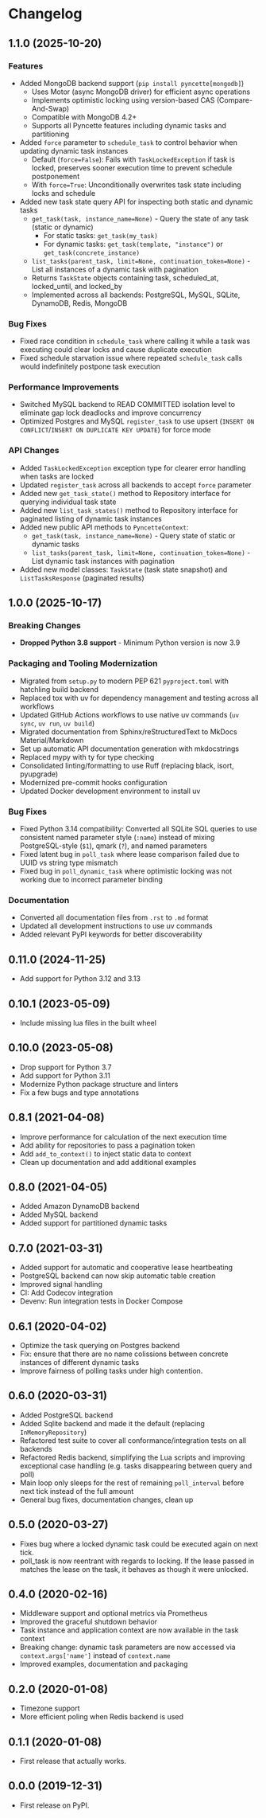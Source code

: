 # Changelog

## 1.1.0 (2025-10-20)

### Features

- Added MongoDB backend support (`pip install pyncette[mongodb]`)
  - Uses Motor (async MongoDB driver) for efficient async operations
  - Implements optimistic locking using version-based CAS (Compare-And-Swap)
  - Compatible with MongoDB 4.2+
  - Supports all Pyncette features including dynamic tasks and partitioning
- Added `force` parameter to `schedule_task` to control behavior when updating dynamic task instances
  - Default (`force=False`): Fails with `TaskLockedException` if task is locked, preserves sooner execution time to prevent schedule postponement
  - With `force=True`: Unconditionally overwrites task state including locks and schedule
- Added new task state query API for inspecting both static and dynamic tasks
  - `get_task(task, instance_name=None)` - Query the state of any task (static or dynamic)
    - For static tasks: `get_task(my_task)`
    - For dynamic tasks: `get_task(template, "instance")` or `get_task(concrete_instance)`
  - `list_tasks(parent_task, limit=None, continuation_token=None)` - List all instances of a dynamic task with pagination
  - Returns `TaskState` objects containing task, scheduled_at, locked_until, and locked_by
  - Implemented across all backends: PostgreSQL, MySQL, SQLite, DynamoDB, Redis, MongoDB

### Bug Fixes

- Fixed race condition in `schedule_task` where calling it while a task was executing could clear locks and cause duplicate execution
- Fixed schedule starvation issue where repeated `schedule_task` calls would indefinitely postpone task execution

### Performance Improvements

- Switched MySQL backend to READ COMMITTED isolation level to eliminate gap lock deadlocks and improve concurrency
- Optimized Postgres and MySQL `register_task` to use upsert (`INSERT ON CONFLICT`/`INSERT ON DUPLICATE KEY UPDATE`) for force mode

### API Changes

- Added `TaskLockedException` exception type for clearer error handling when tasks are locked
- Updated `register_task` across all backends to accept `force` parameter
- Added new `get_task_state()` method to Repository interface for querying individual task state
- Added new `list_task_states()` method to Repository interface for paginated listing of dynamic task instances
- Added new public API methods to `PyncetteContext`:
  - `get_task(task, instance_name=None)` - Query state of static or dynamic tasks
  - `list_tasks(parent_task, limit=None, continuation_token=None)` - List dynamic task instances with pagination
- Added new model classes: `TaskState` (task state snapshot) and `ListTasksResponse` (paginated results)

## 1.0.0 (2025-10-17)

### Breaking Changes

- **Dropped Python 3.8 support** - Minimum Python version is now 3.9

### Packaging and Tooling Modernization

- Migrated from `setup.py` to modern PEP 621 `pyproject.toml` with hatchling build backend
- Replaced tox with uv for dependency management and testing across all workflows
- Updated GitHub Actions workflows to use native uv commands (`uv sync`, `uv run`, `uv build`)
- Migrated documentation from Sphinx/reStructuredText to MkDocs Material/Markdown
- Set up automatic API documentation generation with mkdocstrings
- Replaced mypy with ty for type checking
- Consolidated linting/formatting to use Ruff (replacing black, isort, pyupgrade)
- Modernized pre-commit hooks configuration
- Updated Docker development environment to install uv

### Bug Fixes

- Fixed Python 3.14 compatibility: Converted all SQLite SQL queries to use consistent named parameter style (`:name`) instead of mixing PostgreSQL-style (`$1`), qmark (`?`), and named parameters
- Fixed latent bug in `poll_task` where lease comparison failed due to UUID vs string type mismatch
- Fixed bug in `poll_dynamic_task` where optimistic locking was not working due to incorrect parameter binding

### Documentation

- Converted all documentation files from `.rst` to `.md` format
- Updated all development instructions to use uv commands
- Added relevant PyPI keywords for better discoverability

## 0.11.0 (2024-11-25)

- Add support for Python 3.12 and 3.13

## 0.10.1 (2023-05-09)

- Include missing lua files in the built wheel

## 0.10.0 (2023-05-08)

- Drop support for Python 3.7
- Add support for Python 3.11
- Modernize Python package structure and linters
- Fix a few bugs and type annotations

## 0.8.1 (2021-04-08)

- Improve performance for calculation of the next execution time
- Add ability for repositories to pass a pagination token
- Add `add_to_context()` to inject static data to context
- Clean up documentation and add additional examples

## 0.8.0 (2021-04-05)

- Added Amazon DynamoDB backend
- Added MySQL backend
- Added support for partitioned dynamic tasks

## 0.7.0 (2021-03-31)

- Added support for automatic and cooperative lease heartbeating
- PostgreSQL backend can now skip automatic table creation
- Improved signal handling
- CI: Add Codecov integration
- Devenv: Run integration tests in Docker Compose

## 0.6.1 (2020-04-02)

- Optimize the task querying on Postgres backend
- Fix: ensure that there are no name colissions between concrete instances of different dynamic tasks
- Improve fairness of polling tasks under high contention.

## 0.6.0 (2020-03-31)

- Added PostgreSQL backend
- Added Sqlite backend and made it the default (replacing `InMemoryRepository`)
- Refactored test suite to cover all conformance/integration tests on all backends
- Refactored Redis backend, simplifying the Lua scripts and improving exceptional case handling (e.g. tasks disappearing between query and poll)
- Main loop only sleeps for the rest of remaining `poll_interval` before next tick instead of the full amount
- General bug fixes, documentation changes, clean up

## 0.5.0 (2020-03-27)

- Fixes bug where a locked dynamic task could be executed again on next tick.
- poll_task is now reentrant with regards to locking. If the lease passed in matches the lease on the task, it behaves as though it were unlocked.

## 0.4.0 (2020-02-16)

- Middleware support and optional metrics via Prometheus
- Improved the graceful shutdown behavior
- Task instance and application context are now available in the task context
- Breaking change: dynamic task parameters are now accessed via `context.args['name']` instead of `context.name`
- Improved examples, documentation and packaging

## 0.2.0 (2020-01-08)

- Timezone support
- More efficient poling when Redis backend is used

## 0.1.1 (2020-01-08)

- First release that actually works.

## 0.0.0 (2019-12-31)

- First release on PyPI.
